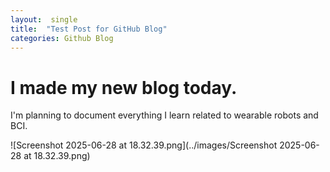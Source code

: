 ```yaml
---
layout:  single
title:  "Test Post for GitHub Blog"
categories: Github Blog
---
```


# I made my new blog today.

I'm planning to document everything I learn related to wearable robots and BCI.

![Screenshot 2025-06-28 at 18.32.39.png](../images/Screenshot 2025-06-28 at 18.32.39.png)